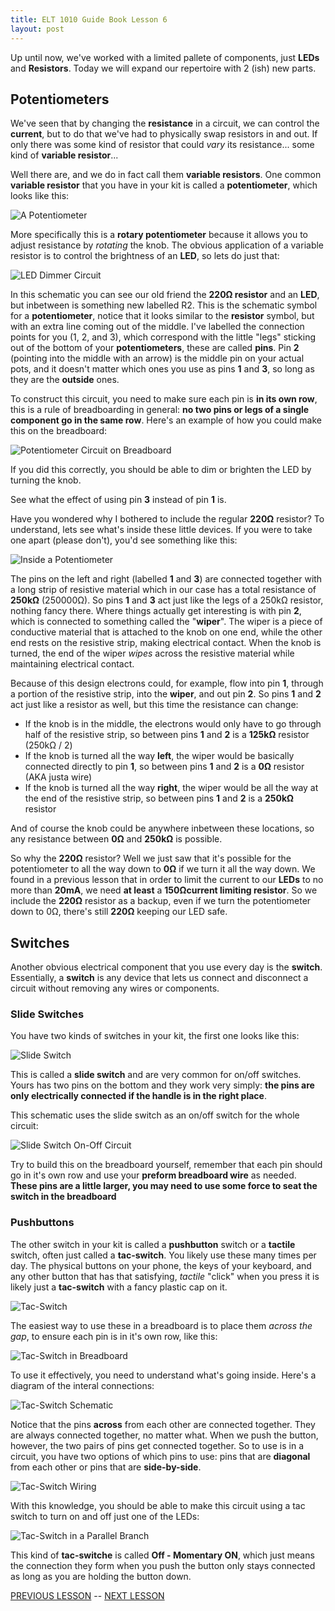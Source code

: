 ```yaml
---
title: ELT 1010 Guide Book Lesson 6
layout: post
---
```


Up until now, we've worked with a limited pallete of components, just **LEDs** and **Resistors**. Today we will expand our repertoire with 2 (ish) new parts.

## Potentiometers
We've seen that by changing the **resistance** in a circuit, we can control the **current**, but to do that we've had to physically swap resistors in and out. If only there was some kind of resistor that could *vary* its resistance... some kind of **variable resistor**...

Well there are, and we do in fact call them **variable resistors**. One common **variable resistor** that you have in your kit is called a **potentiometer**, which looks like this:

![A Potentiometer](../images/potentiometer.jpg)

More specifically this is a **rotary potentiometer** because it allows you to adjust resistance by *rotating* the knob. The obvious application of a variable resistor is to control the brightness of an **LED**, so lets do just that:

![LED Dimmer Circuit](../images/schematics/circuit5-potentiometer.svg)

In this schematic you can see our old friend the **220Ω resistor** and an **LED**, but inbetween is something new labelled R2. This is the schematic symbol for a **potentiometer**, notice that it looks similar to the **resistor** symbol, but with an extra line coming out of the middle. I've labelled the connection points for you (1, 2, and 3), which correspond with the little "legs" sticking out of the bottom of your **potentiometers**, these are called **pins**. Pin **2** (pointing into the middle with an arrow) is the middle pin on your actual pots, and it doesn't matter which ones you use as pins **1** and **3**, so long as they are the **outside** ones.

To construct this circuit, you need to make sure each pin is **in its own row**, this is a rule of breadboarding in general: **no two pins or legs of a single component go in the same row**. Here's an example of how you could make this on the breadboard:

![Potentiometer Circuit on Breadboard](../images/breadboards/potentiometer_bb.png)

If you did this correctly, you should be able to dim or brighten the LED by turning the knob. 

See what the effect of using pin **3** instead of pin **1** is. 

Have you wondered why I bothered to include the regular **220Ω** resistor? To understand, lets see what's inside these little devices. If you were to take one apart (please don't), you'd see something like this:

![Inside a Potentiometer](../images/potentiometerdiagram.png)

The pins on the left and right (labelled **1** and **3**) are connected together with a long strip of resistive material which in our case has a total resistance of **250kΩ** (250000Ω). So pins **1** and **3** act just like the legs of a 250kΩ resistor, nothing fancy there. Where things actually get interesting is with pin **2**, which is connected to something called the "**wiper**". The wiper is a piece of conductive material that is attached to the knob on one end, while the other end rests on the resistive strip, making electrical contact. When the knob is turned, the end of the wiper *wipes* across the resistive material while maintaining electrical contact. 

Because of this design electrons could, for example, flow into pin **1**, through a portion of the resistive strip, into the **wiper**, and out pin **2**. So pins **1** and **2** act just like a resistor as well, but this time the resistance can change:

* If the knob is in the middle, the electrons would only have to go through half of the resistive strip, so between pins **1** and **2** is a **125kΩ** resistor (250kΩ / 2)
* If the knob is turned all the way **left**, the wiper would be basically connected directly to pin **1**, so between pins **1** and **2** is a **0Ω** resistor (AKA justa wire)
* If the knob is turned all the way **right**, the wiper would be all the way at the end of the resistive strip, so between pins **1** and **2** is a **250kΩ** resistor

And of course the knob could be anywhere inbetween these locations, so any resistance between **0Ω** and **250kΩ** is possible.

So why the **220Ω** resistor? Well we just saw that it's possible for the potentiometer to all the way down to **0Ω** if we turn it all the way down. We found in a previous lesson that in order to limit the current to our **LEDs** to no more than **20mA**, we need **at least** a **150Ωcurrent limiting resistor**. So we include the **220Ω** resistor as a backup, even if we turn the potentiometer down to 0Ω, there's still **220Ω** keeping our LED safe.

## Switches
Another obvious electrical component that you use every day is the **switch**. Essentially, a **switch** is any device that lets us connect and disconnect a circuit without removing any wires or components. 

### Slide Switches
You have two kinds of switches in your kit, the first one looks like this:

![Slide Switch](../images/slideswitch.jpg)

This is called a **slide switch** and are very common for on/off switches. Yours has two pins on the bottom and they work very simply: **the pins are only electrically connected if the handle is in the right place**.

This schematic uses the slide switch as an on/off switch for the whole circuit:

![Slide Switch On-Off Circuit](../images/schematics/circuit7a-switchparallel.svg)

Try to build this on the breadboard yourself, remember that each pin should go in it's own row and use your **preform breadboard wire** as needed. **These pins are a little larger, you may need to use some force to seat the switch in the breadboard**

### Pushbuttons
The other switch in your kit is called a **pushbutton** switch or a **tactile** switch, often just called a **tac-switch**. You likely use these many times per day. The physical buttons on your phone, the keys of your keyboard, and any other button that has that satisfying, *tactile* "click" when you press it is likely just a **tac-switch** with a fancy plastic cap on it.

![Tac-Switch](../images/tacswitch.jpg)

The easiest way to use these in a breadboard is to place them *across the gap*, to ensure each pin is in it's own row, like this:

![Tac-Switch in Breadboard](../images/tacbb.jpg)

To use it effectively, you need to understand what's going inside. Here's a diagram of the interal connections:

![Tac-Switch Schematic](../images/tacschematic.gif)

Notice that the pins **across** from each other are connected together. They are always connected together, no matter what. When we push the button, however, the two pairs of pins get connected together. So to use is in a circuit, you have two options of which pins to use: pins that are **diagonal** from each other or pins that are **side-by-side**. 

![Tac-Switch Wiring](../images/tacwiring.jpg)

With this knowledge, you should be able to make this circuit using a tac switch to turn on and off just one of the LEDs:

![Tac-Switch in a Parallel Branch](../images/schematics/circuit7b-switchparallel.svg)

This kind of **tac-switche** is called **Off - Momentary ON**, which just means the connection they form when you push the button only stays connected as long as you are holding the button down.

[PREVIOUS LESSON](./ELT1010GuideBook5.md) -- [NEXT LESSON](./ELT1010GuideBook7.md)